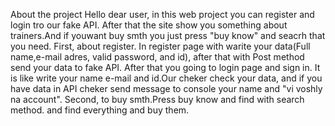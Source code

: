 About the project
Hello dear user, in this web project you can register and login tro our fake API. After that the site show you something about trainers.And if youwant buy smth you just press "buy know" and seacrh that you need.
 First, about register. In register page with warite your data(Full name,e-mail adres, valid password, and id), after that with Post method send your data to fake API. After that you going to login page and sign in.
It is like write your name e-mail and id.Our cheker check your data, and if you have data in API cheker send message to console your name and "vi voshly na account". 
Second, to buy smth.Press buy know and find with search method. and find everything and buy them. 
